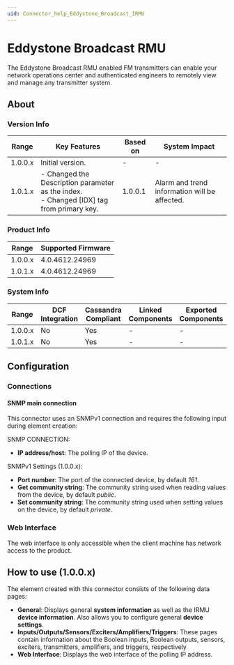 ```yaml
---
uid: Connector_help_Eddystone_Broadcast_IRMU
---
```


# Eddystone Broadcast RMU

The Eddystone Broadcast RMU enabled FM transmitters can enable your network operations center and authenticated engineers to remotely view and manage any transmitter system.

## About

### Version Info

| Range | Key Features | Based on | System Impact |
|--|--|--|--|
| 1.0.0.x | Initial version. | - | - |
| 1.0.1.x | - Changed the Description parameter as the index. <br>- Changed [IDX] tag from primary key. | 1.0.0.1 | Alarm and trend information will be affected. |

### Product Info

| Range     | Supported Firmware     |
|-----------|------------------------|
| 1.0.0.x   | 4.0.4612.24969         |
| 1.0.1.x   | 4.0.4612.24969         |

### System Info

| Range     | DCF Integration     | Cassandra Compliant     | Linked Components     | Exported Components     |
|-----------|---------------------|-------------------------|-----------------------|-------------------------|
| 1.0.0.x   | No                  | Yes                     | -                     | -                       |
| 1.0.1.x   | No                  | Yes                     | -                     | -                       |

## Configuration

### Connections

#### SNMP main connection

This connector uses an SNMPv1 connection and requires the following input during element creation:

SNMP CONNECTION:

- **IP address/host**: The polling IP of the device.

SNMPv1 Settings (1.0.0.x):

- **Port number**: The port of the connected device, by default *161*.
- **Get community string**: The community string used when reading values from the device, by default *public*.
- **Set community string**: The community string used when setting values on the device, by default *private*.

### Web Interface

The web interface is only accessible when the client machine has network access to the product.

## How to use (1.0.0.x)

The element created with this connector consists of the following data pages:

- **General**: Displays general **system information** as well as the IRMU **device information**. Also allows you to configure general **device settings**.
- **Inputs/Outputs/Sensors/Exciters/Amplifiers/Triggers**: These pages contain information about the Boolean inputs, Boolean outputs, sensors, exciters, transmitters, amplifiers, and triggers, respectively
- **Web Interface**: Displays the web interface of the polling IP address.
